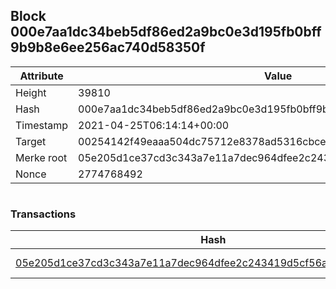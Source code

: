 ## Block 000e7aa1dc34beb5df86ed2a9bc0e3d195fb0bff9b9b8e6ee256ac740d58350f

Attribute | Value
--- | ---
Height | 39810
Hash | 000e7aa1dc34beb5df86ed2a9bc0e3d195fb0bff9b9b8e6ee256ac740d58350f
Timestamp | 2021-04-25T06:14:14+00:00
Target | 00254142f49eaaa504dc75712e8378ad5316cbcead634704b3734b6271167cc4
Merke root | 05e205d1ce37cd3c343a7e11a7dec964dfee2c243419d5cf56a7748822b11b94
Nonce | 2774768492

```

```

### Transactions

Hash | Amount
--- | ---
[05e205d1ce37cd3c343a7e11a7dec964dfee2c243419d5cf56a7748822b11b94](05e205d1ce37cd3c343a7e11a7dec964dfee2c243419d5cf56a7748822b11b94.md) | 10.00000000 SKEPTI 
